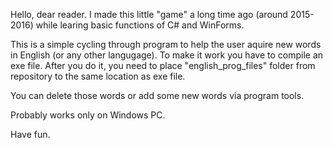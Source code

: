 Hello, dear reader. I made this little "game" a long time ago (around 2015-2016) while learing basic functions of C# and WinForms.

This is a simple cycling through program to help the user aquire new words in English (or any other langugage).
To make it work you have to compile an exe file. After you do it, you need to place "english_prog_files" folder from repository to the same location as exe file.

You can delete those words or add some new words via program tools.

Probably works only on Windows PC.

Have fun.

